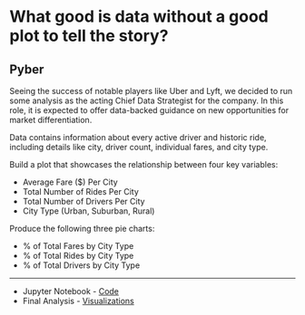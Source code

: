 # What good is data without a good plot to tell the story?

##  Pyber

Seeing the success of notable players like Uber and Lyft, we decided to run some analysis as the acting Chief Data Strategist for the company. In this role, it is expected to offer data-backed guidance on new opportunities for market differentiation.

Data contains information about every active driver and historic ride, including details like city, driver count, individual fares, and city type.

Build a plot that showcases the relationship between four key variables:

* Average Fare ($) Per City
* Total Number of Rides Per City
* Total Number of Drivers Per City
* City Type (Urban, Suburban, Rural)

Produce the following three pie charts:

* % of Total Fares by City Type
* % of Total Rides by City Type
* % of Total Drivers by City Type


-----

* Jupyter Notebook - [ Code ](https://github.com/mjvillacresesn/Ride-Share/blob/master/Pyber/pyber_starter.ipynb)
* Final Analysis - [ Visualizations ](https://github.com/mjvillacresesn/Ride-Share/blob/master/Pyber/Final-Analysis.md)

